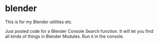 # blender 

This is for my Blender utilities etc.

Just posted code for a Blender Console Search function.  It will let you find all kinds of things in Blender Modules.
Run it in the console.

